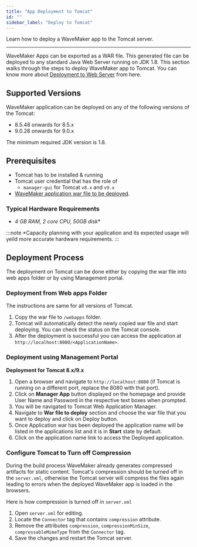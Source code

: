 ```yaml
---
title: "App Deployment to Tomcat"
id: ""
sidebar_label: "Deploy to Tomcat"
---
```

Learn how to deploy a WaveMaker app to the Tomcat server.

---
WaveMaker Apps can be exported as a WAR file. This generated file can be deployed to any standard Java Web Server running on JDK 1.8. This section walks through the steps to deploy WaveMaker app to Tomcat. You can know more about [Deployment to Web Server](/learn/app-development/deployment/deployment-web-server/) from here.

## Supported Versions

WaveMaker application can be deployed on any of the following versions of the Tomcat:

- 8.5.48 onwards for 8.5.x
- 9.0.28 onwards for 9.0.x

The minimum required JDK version is 1.8.

## Prerequisites

- Tomcat has to be installed & running
- Tomcat user credential that has the role of
    - `manager-gui` for Tomcat `v8.x` and `v9.x`
- [WaveMaker application war file to be deployed](/learn/app-development/deployment/deployment-web-server/#generate-a-war-file).

### Typical Hardware Requirements

- *4 GB RAM, 2 core CPU, 50GB disk**

:::note
*Capacity planning with your application and its expected usage will yeild more accurate hardware requirements.
:::

## Deployment Process

The deployment on Tomcat can be done either by copying the war file into web apps folder or by using Management portal.

### Deployment from Web apps Folder

The instructions are same for all versions of Tomcat.

1. Copy the war file to `/webapps` folder.
2. Tomcat will automatically detect the newly copied war file and start deploying. You can check the status on the Tomcat console.
3. After the deployment is successful you can access the application at `http://localhost:8080/<ApplicationName>`.

### Deployment using Management Portal

**Deployment for Tomcat 8.x/9.x**

1. Open a browser and navigate to `http://localhost:8080` (if Tomcat is running on a different port, replace the 8080 with that port).
2. Click on **Manager App** button displayed on the homepage and provide User Name and Password in the respective text boxes when prompted.
3. You will be navigated to Tomcat Web Application Manager.
4. Navigate to **War file to deploy** section and choose the war file that you want to deploy and click on Deploy button.
5. Once Application war has been deployed the application name will be listed in the applications list and it is in **Start** state by default.
6. Click on the application name link to access the Deployed application.

### Configure Tomcat to Turn off Compression

During the build process WaveMaker already generates compressed artifacts for static content. Tomcat's compression should be turned off in the `server.xml`, otherwise the Tomcat server will compress the files again leading to errors when the deployed WaveMaker app is loaded in the browsers. 

Here is how compression is turned off in `server.xml`

1. Open `server.xml` for editing.
2. Locate the `Connector` tag that contains ```compression``` attribute.
3. Remove the attributes `compression`, `compressionMinSize`, `compressableMimeType` from the `Connector` tag.
4. Save the changes and restart the Tomcat server.
